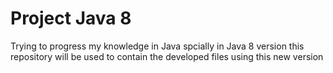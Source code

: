 # Project Java 8

Trying to progress my knowledge in Java spcially in Java 8 version this repository will be used to contain the developed files using this new 
version
